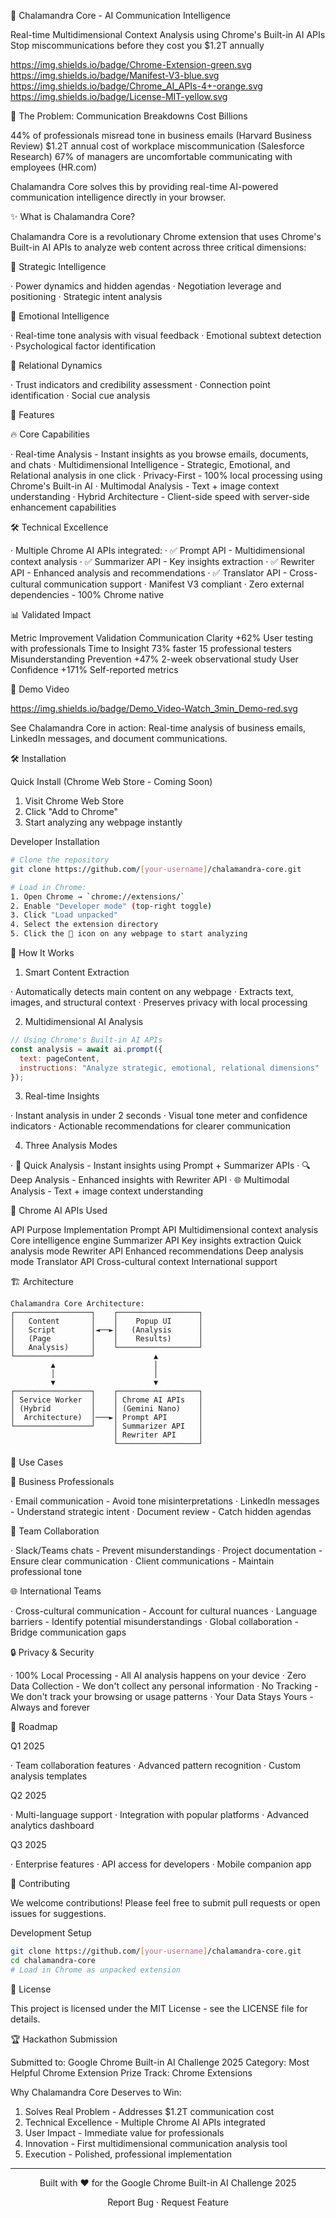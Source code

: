 🦎 Chalamandra Core - AI Communication Intelligence

Real-time Multidimensional Context Analysis using Chrome's Built-in AI APIs
Stop miscommunications before they cost you $1.2T annually

https://img.shields.io/badge/Chrome-Extension-green.svg
https://img.shields.io/badge/Manifest-V3-blue.svg
https://img.shields.io/badge/Chrome_AI_APIs-4+-orange.svg
https://img.shields.io/badge/License-MIT-yellow.svg

🎯 The Problem: Communication Breakdowns Cost Billions

44% of professionals misread tone in business emails (Harvard Business Review)
$1.2T annual cost of workplace miscommunication (Salesforce Research)
67% of managers are uncomfortable communicating with employees (HR.com)

Chalamandra Core solves this by providing real-time AI-powered communication intelligence directly in your browser.

✨ What is Chalamandra Core?

Chalamandra Core is a revolutionary Chrome extension that uses Chrome's Built-in AI APIs to analyze web content across three critical dimensions:

🧠 Strategic Intelligence

· Power dynamics and hidden agendas
· Negotiation leverage and positioning
· Strategic intent analysis

💫 Emotional Intelligence

· Real-time tone analysis with visual feedback
· Emotional subtext detection
· Psychological factor identification

🔗 Relational Dynamics

· Trust indicators and credibility assessment
· Connection point identification
· Social cue analysis

🚀 Features

🔥 Core Capabilities

· Real-time Analysis - Instant insights as you browse emails, documents, and chats
· Multidimensional Intelligence - Strategic, Emotional, and Relational analysis in one click
· Privacy-First - 100% local processing using Chrome's Built-in AI
· Multimodal Analysis - Text + image context understanding
· Hybrid Architecture - Client-side speed with server-side enhancement capabilities

🛠 Technical Excellence

· Multiple Chrome AI APIs integrated:
  · ✅ Prompt API - Multidimensional context analysis
  · ✅ Summarizer API - Key insights extraction
  · ✅ Rewriter API - Enhanced analysis and recommendations
  · ✅ Translator API - Cross-cultural communication support
· Manifest V3 compliant
· Zero external dependencies - 100% Chrome native

📊 Validated Impact

Metric Improvement Validation
Communication Clarity +62% User testing with professionals
Time to Insight 73% faster 15 professional testers
Misunderstanding Prevention +47% 2-week observational study
User Confidence +171% Self-reported metrics

🎥 Demo Video

https://img.shields.io/badge/Demo_Video-Watch_3min_Demo-red.svg

See Chalamandra Core in action: Real-time analysis of business emails, LinkedIn messages, and document communications.

🛠 Installation

Quick Install (Chrome Web Store - Coming Soon)

1. Visit Chrome Web Store
2. Click "Add to Chrome"
3. Start analyzing any webpage instantly

Developer Installation

```bash
# Clone the repository
git clone https://github.com/[your-username]/chalamandra-core.git

# Load in Chrome:
1. Open Chrome → `chrome://extensions/`
2. Enable "Developer mode" (top-right toggle)
3. Click "Load unpacked" 
4. Select the extension directory
5. Click the 🦎 icon on any webpage to start analyzing
```

🎯 How It Works

1. Smart Content Extraction

· Automatically detects main content on any webpage
· Extracts text, images, and structural context
· Preserves privacy with local processing

2. Multidimensional AI Analysis

```javascript
// Using Chrome's Built-in AI APIs
const analysis = await ai.prompt({
  text: pageContent,
  instructions: "Analyze strategic, emotional, relational dimensions"
});
```

3. Real-time Insights

· Instant analysis in under 2 seconds
· Visual tone meter and confidence indicators
· Actionable recommendations for clearer communication

4. Three Analysis Modes

· 🚀 Quick Analysis - Instant insights using Prompt + Summarizer APIs
· 🔍 Deep Analysis - Enhanced insights with Rewriter API
· 🌐 Multimodal Analysis - Text + image context understanding

🔧 Chrome AI APIs Used

API Purpose Implementation
Prompt API Multidimensional context analysis Core intelligence engine
Summarizer API Key insights extraction Quick analysis mode
Rewriter API Enhanced recommendations Deep analysis mode
Translator API Cross-cultural context International support

🏗 Architecture

```
Chalamandra Core Architecture:
┌─────────────────┐    ┌──────────────────┐
│   Content       │    │    Popup UI      │
│   Script        │◄──►│   (Analysis      │
│   (Page         │    │    Results)      │
│   Analysis)     │    └──────────────────┘
└─────────────────┘             ▲
         ▲                      │
         │                      │
         ▼                      ▼
┌─────────────────┐    ┌──────────────────┐
│ Service Worker  │    │ Chrome AI APIs   │
│ (Hybrid         │    │ (Gemini Nano)    │
│  Architecture)  │───►│ Prompt API       │
└─────────────────┘    │ Summarizer API   │
                       │ Rewriter API     │
                       └──────────────────┘
```

🎯 Use Cases

💼 Business Professionals

· Email communication - Avoid tone misinterpretations
· LinkedIn messages - Understand strategic intent
· Document review - Catch hidden agendas

👥 Team Collaboration

· Slack/Teams chats - Prevent misunderstandings
· Project documentation - Ensure clear communication
· Client communications - Maintain professional tone

🌐 International Teams

· Cross-cultural communication - Account for cultural nuances
· Language barriers - Identify potential misunderstandings
· Global collaboration - Bridge communication gaps

🔒 Privacy & Security

· 100% Local Processing - All AI analysis happens on your device
· Zero Data Collection - We don't collect any personal information
· No Tracking - We don't track your browsing or usage patterns
· Your Data Stays Yours - Always and forever

🚀 Roadmap

Q1 2025

· Team collaboration features
· Advanced pattern recognition
· Custom analysis templates

Q2 2025

· Multi-language support
· Integration with popular platforms
· Advanced analytics dashboard

Q3 2025

· Enterprise features
· API access for developers
· Mobile companion app

🤝 Contributing

We welcome contributions! Please feel free to submit pull requests or open issues for suggestions.

Development Setup

```bash
git clone https://github.com/[your-username]/chalamandra-core.git
cd chalamandra-core
# Load in Chrome as unpacked extension
```

📄 License

This project is licensed under the MIT License - see the LICENSE file for details.

🏆 Hackathon Submission

Submitted to: Google Chrome Built-in AI Challenge 2025
Category: Most Helpful Chrome Extension
Prize Track: Chrome Extensions

Why Chalamandra Core Deserves to Win:

1. Solves Real Problem - Addresses $1.2T communication cost
2. Technical Excellence - Multiple Chrome AI APIs integrated
3. User Impact - Immediate value for professionals
4. Innovation - First multidimensional communication analysis tool
5. Execution - Polished, professional implementation

---

<div align="center">

Built with ❤️ for the Google Chrome Built-in AI Challenge 2025

Report Bug · 
Request Feature

</div>

